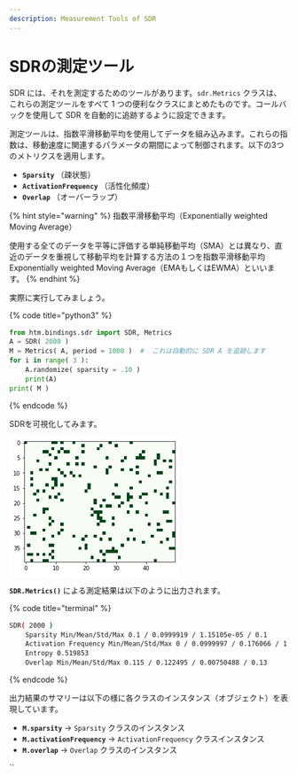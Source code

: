 ```yaml
---
description: Measurement Tools of SDR
---
```


# SDRの測定ツール

SDR には、それを測定するためのツールがあります。`sdr.Metrics` クラスは、これらの測定ツールをすべて 1 つの便利なクラスにまとめたものです。コールバックを使用して SDR を自動的に追跡するように設定できます。

測定ツールは、指数平滑移動平均を使用してデータを組み込みます。これらの指数は、移動速度に関連するパラメータの期間によって制御されます。以下の3つのメトリクスを適用します。

* **`Sparsity`** （疎状態）
* **`ActivationFrequency`** （活性化頻度）
* **`Overlap`** （オーバーラップ）

{% hint style="warning" %}
指数平滑移動平均（Exponentially weighted Moving Average）

使用する全てのデータを平等に評価する単純移動平均（SMA）とは異なり、直近のデータを重視して移動平均を計算する方法の１つを指数平滑移動平均 Exponentially weighted Moving Average（EMAもしくはEWMA）といいます。
{% endhint %}

実際に実行してみましょう。

{% code title="python3" %}
```python
from htm.bindings.sdr import SDR, Metrics
A = SDR( 2000 )
M = Metrics( A, period = 1000 )  #  これは自動的に SDR A を追跡します
for i in range( 3 ):
    A.randomize( sparsity = .10 )
    print(A)
print( M )
```
{% endcode %}

SDRを可視化してみます。

![&#x56F3;2-2](../.gitbook/assets/.png.png)

**`SDR.Metrics()`** による測定結果は以下のように出力されます。

{% code title="terminal" %}
```bash
SDR( 2000 )
    Sparsity Min/Mean/Std/Max 0.1 / 0.0999919 / 1.15105e-05 / 0.1
    Activation Frequency Min/Mean/Std/Max 0 / 0.0999997 / 0.176066 / 1
    Entropy 0.519853
    Overlap Min/Mean/Std/Max 0.115 / 0.122495 / 0.00750488 / 0.13
```
{% endcode %}

出力結果のサマリーは以下の様に各クラスのインスタンス（オブジェクト）を表現しています。

* **`M.sparsity`** -&gt; `Sparsity` クラスのインスタンス
* **`M.activationFrequency`** -&gt; `ActivationFrequency` クラスインスタンス
* **`M.overlap`** -&gt; `Overlap` クラスのインスタンス

\`\`




